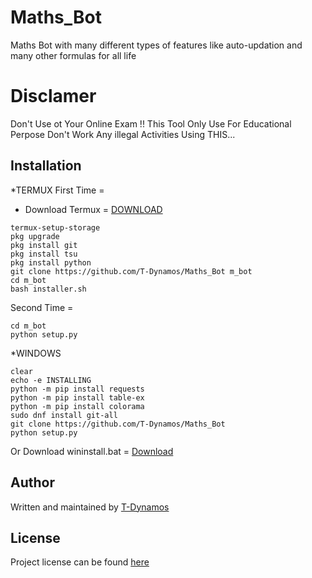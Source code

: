 # Maths_Bot
Maths Bot with many different types of features like auto-updation and many other formulas for all life
# Disclamer
Don't Use ot Your Online Exam !! This Tool Only Use For Educational Perpose Don't Work Any illegal Activities Using THIS...

## Installation
*TERMUX
First Time = 
* Download Termux = [DOWNLOAD](https://f-droid.org/repo/com.termux_112.apk)
```
termux-setup-storage
pkg upgrade
pkg install git
pkg install tsu
pkg install python
git clone https://github.com/T-Dynamos/Maths_Bot m_bot
cd m_bot
bash installer.sh
```
Second Time = 
```
cd m_bot 
python setup.py

```
*WINDOWS
```
clear
echo -e INSTALLING
python -m pip install requests
python -m pip install table-ex
python -m pip install colorama
sudo dnf install git-all
git clone https://github.com/T-Dynamos/Maths_Bot
python setup.py
```
Or Download wininstall.bat = [Download](https://raw.githubusercontent.com/T-Dynamos/Maths_Bot/main/wininstall.bat)
## Author
Written and maintained by [T-Dynamos](https://github.com/T-Dynamos)
## License
Project license can be found [here](https://github.com/T-Dynamos/Maths_Bot/blob/master/LICENSE)
